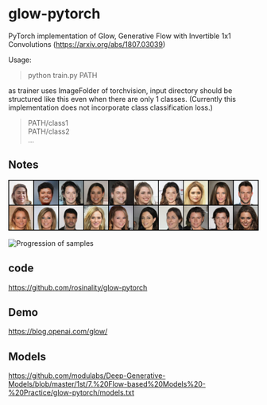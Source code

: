 # glow-pytorch

PyTorch implementation of Glow, Generative Flow with Invertible 1x1 Convolutions (https://arxiv.org/abs/1807.03039)

Usage:

> python train.py PATH

as trainer uses ImageFolder of torchvision, input directory should be structured like this even when there are only 1 classes. (Currently this implementation does not incorporate class classification loss.)

> PATH/class1 <br/>
> PATH/class2 <br/>
> ...

## Notes

![Sample](sample.png)

![Progression of samples](progression.gif)

## code

https://github.com/rosinality/glow-pytorch

## Demo

https://blog.openai.com/glow/

## Models

https://github.com/modulabs/Deep-Generative-Models/blob/master/1st/7.%20Flow-based%20Models%20-%20Practice/glow-pytorch/models.txt
